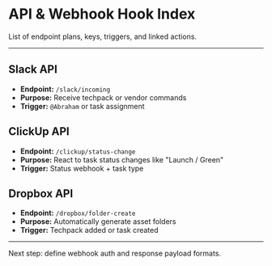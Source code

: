 # API & Webhook Hook Index

List of endpoint plans, keys, triggers, and linked actions.

---

## Slack API
- **Endpoint:** `/slack/incoming`
- **Purpose:** Receive techpack or vendor commands
- **Trigger:** `@Abraham` or task assignment

## ClickUp API
- **Endpoint:** `/clickup/status-change`
- **Purpose:** React to task status changes like "Launch / Green"
- **Trigger:** Status webhook + task type

## Dropbox API
- **Endpoint:** `/dropbox/folder-create`
- **Purpose:** Automatically generate asset folders
- **Trigger:** Techpack added or task created

---

Next step: define webhook auth and response payload formats.
